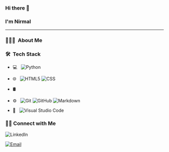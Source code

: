 ### Hi there 👋

### I'm Nirmal
***

### 👨🏻‍💻 &nbsp;About Me



### 🛠 &nbsp;Tech Stack

- 💻 &nbsp;
  ![Python](https://img.shields.io/badge/-Python-333333?style=flat&logo=python)
- 🌐 &nbsp;
  ![HTML5](https://img.shields.io/badge/-HTML5-333333?style=flat&logo=HTML5)
  ![CSS](https://img.shields.io/badge/-CSS-333333?style=flat&logo=CSS3&logoColor=1572B6)
- 🛢 &nbsp;

- ⚙️ &nbsp;
  ![Git](https://img.shields.io/badge/-Git-333333?style=flat&logo=git)
  ![GitHub](https://img.shields.io/badge/-GitHub-333333?style=flat&logo=github)
  ![Markdown](https://img.shields.io/badge/-Markdown-333333?style=flat&logo=markdown)
- 🔧 &nbsp;
  ![Visual Studio Code](https://img.shields.io/badge/-Visual%20Studio%20Code-333333?style=flat&logo=visual-studio-code&logoColor=007ACC)
 

### 🤝🏻 Connect with Me 

![LinkedIn](https://www.linkedin.com/in/nirmalsthapa/)

<a href="mailto:edamer.mo@gmail.com"><img alt="Email" src="https://img.shields.io/badge/Email-edamer.mo@gmail.com-blue?style=flat-square&logo=gmail"></a>

</p>
